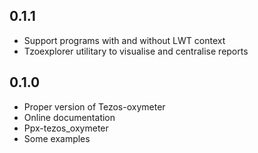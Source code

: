 ## 0.1.1

- Support programs with and without LWT context
- Tzoexplorer utilitary to visualise and centralise reports

## 0.1.0

- Proper version of Tezos-oxymeter
- Online documentation
- Ppx-tezos_oxymeter
- Some examples
